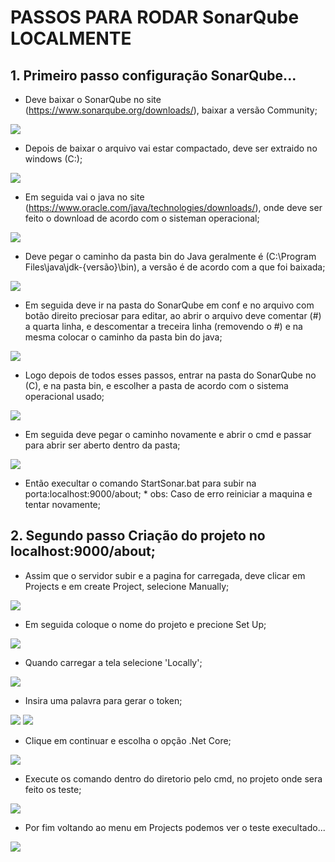 # PASSOS PARA RODAR SonarQube LOCALMENTE

## 1. Primeiro passo configuração SonarQube... 

* Deve baixar o SonarQube no site (https://www.sonarqube.org/downloads/), baixar a versão Community;

<img src="exemplos/download_sonar.png">

* Depois de baixar o arquivo vai estar compactado, deve ser extraido no windows (C:);

<img src="exemplos/pasta_C.png">

* Em seguida vai o java no site (https://www.oracle.com/java/technologies/downloads/), onde deve ser feito o download de acordo com o sisteman operacional;

<img src="exemplos/java_download.png">

* Deve pegar o caminho da pasta bin do Java geralmente é (C:\Program Files\java\jdk-{versão}\bin), a versão é de acordo com a que foi baixada;

<img src="exemplos/caminho_java.png">

* Em seguida deve ir na pasta do SonarQube em conf e no arquivo com botão direito preciosar para editar, ao abrir o arquivo deve comentar (#) a quarta linha, e descomentar a treceira linha (removendo o #) e na mesma colocar o caminho da pasta bin do java;

<img src="exemplos/exemplo_conf.png">

* Logo depois de todos esses passos, entrar na pasta do SonarQube no (C), e na pasta bin, e escolher a pasta de acordo com o sistema operacional usado;

<img src="exemplos/sistema.png">

* Em seguida deve pegar o caminho novamente e abrir o cmd e passar para abrir ser aberto dentro da pasta;

<img src="exemplos/cmd.png">

* Então execultar o comando StartSonar.bat para subir na porta:localhost:9000/about; * obs: Caso de erro reiniciar a maquina e tentar novamente; 

## 2. Segundo passo Criação do projeto no localhost:9000/about;

* Assim que o servidor subir e a pagina for carregada, deve clicar em Projects e em create Project, selecione Manually;

<img src="exemplos/projetos.png">

* Em seguida coloque o nome do projeto e precione Set Up;

<img src="exemplos/create_project.png">

* Quando carregar a tela selecione 'Locally';

<img src="exemplos/local.png">

* Insira uma palavra para gerar o token;

<img src="exemplos/gerar_token.png">
  
<img src="exemplos/teken_gerado.png">  
  
* Clique em continuar e escolha o opção .Net Core;

<img src="exemplos/selecione_net.png">

* Execute os comando dentro do diretorio pelo cmd, no projeto onde sera feito os teste;

<img src="exemplos/executar_comandos.png">

* Por fim voltando ao menu em Projects podemos ver o teste execultado...

<img src="exemplos/tela.png">
